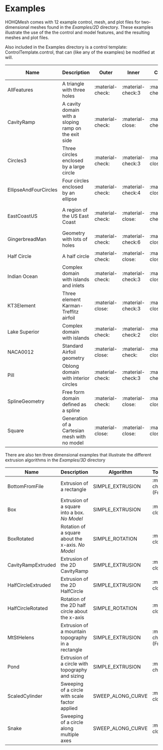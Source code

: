 # Examples

HOHQMesh comes with 12 example control, mesh, and plot files for two-dimensional meshes found in the *Examples/2D* directory. These examples illustrate the use of the the control and model features, and the resulting meshes and plot files.

Also included in the Examples directory is a control template: ControlTemplate.control,
that can (like any of the examples) be modified at will.

| Name        | Description                          | Outer | Inner | Chain | Parametric Eqn | Spline | Line | Arc | Refinement Center | Refinement Line |
| ----------- | ------------------------------------ |-------|-------|-------|----------------|--------|------|-----|--------------| --------------- |
| AllFeatures  | A triangle with three holes  |:material-check: | :material-check:3 | :material-check: | :material-check: | :material-check: | :material-check: | :material-check: | :material-check:| :material-check:
| CavityRamp  | A cavity domain with a sloping ramp on the exit side  |:material-check: | :material-close: | :material-check: | :material-close: | :material-close: | :material-check: | :material-close: | :material-close:| :material-close:|
| Circles3  | Three circles enclosed by a large circle |:material-check: | :material-check:3 | :material-close: | :material-check: | :material-close: | :material-close: | :material-close: | :material-close:| :material-close:|
| EllipseAndFourCircles  | Four circles enclosed by an ellipse |:material-check: | :material-check:4 | :material-close: | :material-check: | :material-close: | :material-close: | :material-close: | :material-close:| :material-close:|
| EastCoastUS  | A region of the US East Coast |:material-check: |  :material-close: | :material-check: | :material-close: | :material-check:(From file) | :material-check: | :material-close: | :material-close:| :material-close:|
| GingerbreadMan  | Geometry with lots of holes |:material-check: | :material-check:6 | :material-close: | :material-check: | :material-check: | :material-close: | :material-close: | :material-close:| :material-close:|
| Half Circle  | A half circle  |:material-check: | :material-close: | :material-close: | :material-check: | :material-close: | :material-check: | :material-close: | :material-close:| :material-close:
| Indian Ocean  | Complex domain with islands and inlets  |:material-check: | :material-check:3 | :material-close: | :material-close: | :material-check: | :material-close: | :material-close: | :material-close:| :material-close:
| KT3Element  | Three element Karman-Treffitz airfoil  |:material-close: | :material-check:3 | :material-close: | :material-close: | :material-check: | :material-close: | :material-close: | :material-close:| :material-close:
| Lake Superior  | Complex domain with islands  |:material-check: | :material-check:2 | :material-close: | :material-close: | :material-check: | :material-close: | :material-close: | :material-close:| :material-close:
| NACA0012  | Standard Airfoil geometry  |:material-close: | :material-check: | :material-close: | :material-check: | :material-close: | :material-close: | :material-close: | :material-check:| :material-close:
| Pill  | Oblong domain with interior circles  |:material-check: | :material-check:3 | :material-check: | :material-close: | :material-close: | :material-close: |:material-close: | :material-close:| :material-close:
| SplineGeometry  | Free form domain defined as a spline  |:material-check: | :material-close: | :material-close: | :material-close: | :material-check: | :material-close: |:material-close: | :material-close:| :material-close:
| Square  | Generation of a Cartesian mesh with no model  |:material-close: | :material-close: | :material-close: | :material-close: | :material-close: | :material-close: | :material-close: | :material-close:| :material-close:

There are also ten three dimensional examples that illustrate the different extrusion algorithms in the *Examples/3D* directory

| Name | Description | Algorithm| Topography |
|------|-------------|----------|------------|
| BottomFromFile  | Extrusion of a rectangle| SIMPLE_EXTRUSION | :material-check:(From file) |
| Box  | Extrusion of a square into a box. *No Model* | SIMPLE_EXTRUSION | :material-close: |
| BoxRotated  | Rotation of a square about the x-axis. *No Model* | SIMPLE_ROTATION | :material-close: |
| CavityRampExtruded  | Extrusion of the 2D CavityRamp| SIMPLE_EXTRUSION | :material-close: |
| HalfCircleExtruded  | Extrusion of the 2D HalfCircle| SIMPLE_EXTRUSION | :material-close: |
| HalfCircleRotated  | Rotation of the 2D half circle about the x-axis| SIMPLE_ROTATION | :material-close: |
| MtStHelens  | Extrusion of a mountain topography in a rectangle| SIMPLE_EXTRUSION | :material-check:(From file) |
| Pond  | Extrusion of a circle with topography and sizing| SIMPLE_EXTRUSION | :material-check: |
| ScaledCylinder  | Sweeping of a circle with scale factor applied| SWEEP\_ALONG_CURVE | :material-close: |
| Snake  | Sweeping of a circle along multiple axes| SWEEP\_ALONG_CURVE | :material-close: |
